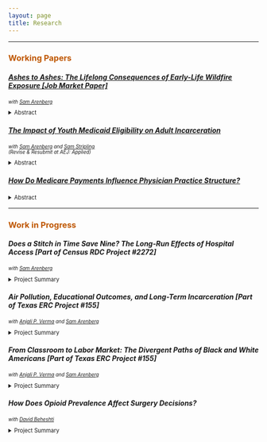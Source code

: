 ```yaml
---
layout: page
title: Research
---
```


<hr>

<h3 style="color:#bf5700;"> Working Papers </h3>

#### <a href="https://sethneller.github.io/papers/neller_jmp_ashes_to_ashes.pdf"> *Ashes to Ashes: The Lifelong Consequences of Early-Life Wildfire Exposure [Job Market Paper]*</a> <br/>
 <p style="font-size:70%;"><i> with <a href="https://samuelarenberg.com/">Sam Arenberg</a> </i></p>

<details>
 <summary style="font-size:80%;"> Abstract </summary>
      <p align="justify" style="font-size:80%;"> This paper assesses the impact of in utero and early-childhood exposure to wildfire smoke on longevity as well as economic achievement, human capital accumulation, and disability in mid-to-late adulthood. To identify areas that were exposed to wildfire pollution, we leverage mid-20th century (1930-1969) California wildfires and smoke dispersion modeling. We then combine these wildfire pollution data with comprehensive, restricted-use administrative data from the Social Security Administration and Census Bureau.  These linked data allow us to measure childhood wildfire smoke exposure for four decades of birth cohorts and to observe a rich set of later-life outcomes. Using these data, we exploit plausibly exogenous variation in smoke exposure--which is a function of fire timing and size as well as wind direction and speed--to identify long-run effects. We find that moving from the 25th to 75th percentile of early-life wildfire smoke exposure results in 1.7 additional deaths before age 55 per 1,000 individuals, conditional on surviving past early childhood. Aggregating these effects across ages 30 to 80 translates to 46 life years lost per 1,000 persons. We further find that smoke exposure results in unfavorable changes to a wide range of later-life outcomes across economic achievement, educational attainment, and disability measures. From these results, we estimate that each child born in California during our sample period sustained, on average, approximately $22,000 of discounted damages in lost life expectancy and lost earnings due to wildfire smoke. These findings suggest that warming temperatures, which exacerbate the duration and intensity of wildfire seasons, are already meaningfully affecting the life cycles of exposed children through increased smoke exposure.
 </p>
  </details>

#### <a href="https://sethneller.github.io/papers/Medicaid_and_incarceration.pdf">*The Impact of Youth Medicaid Eligibility on Adult Incarceration*</a> <br/>
<p style="font-size:70%;"><i> with <a href="https://samuelarenberg.com/">Sam Arenberg</a> and <a href="https://samstripling.com/">Sam Stripling</a> <br/>
 (Revise & Resubmit at AEJ: Applied) </i></p>


<details>
 <summary style="font-size:80%;"> Abstract </summary>
    <p align="justify" style="font-size:80%;"> This paper identifies an important spillover associated with public health insurance: reduced incarceration. In 1990, Congress passed legislation that  increased Medicaid eligibility for individuals born after September 30, 1983. We show that Black children born just after the cutoff are 5 percent less likely to be incarcerated by age 28, driven primarily by a decrease in incarcerations connected to financially motivated offenses. Children of other races, who experienced almost no gain in Medicaid coverage as a result of the policy, demonstrate no such declines. We find that reduced incarceration in adulthood substantially offsets the initial costs of expanding eligibility. </p>
</details>


#### <a href="https://sethneller.github.io/papers/Practice_structure.pdf">*How Do Medicare Payments Influence Physician Practice Structure?*</a> 

<details>
 <summary style="font-size:80%;"> Abstract </summary>
    <p align="justify" style="font-size:80%;"> This paper exploits spatial discontinuities in Medicare payment rates to estimate the effect of reimbursements on primary care physicians’ choice of organizational structure. I find that a 1 percent increase in Medicare reimbursement leads to a 1.7 to 2.2 percentage point increase in primary care doctors who practice with a small group (defined as 25 providers or fewer). This effect is driven by changes in the tails of the practice size distribution: a 1.8 percentage point increase in physicians who are affiliated with the smallest (1- or 2-provider) practice groups with a corresponding decrease in physicians joining very large practices (≥ 150 providers). I do not, however, detect any evidence of physician sorting or bunching around the boundary in response to differential payment, supporting the underlying assumptions of my regression discontinuity design. Accordingly, my findings suggest that Medicare pricing may be a factor in the trend of consolidation in the physician and clinical services market. </p>
</details>

***
<h3 style="color:#bf5700;"> Work in Progress </h3>

#### *Does a Stitch in Time Save Nine? The Long-Run Effects of Hospital Access [Part of Census RDC Project #2272]* <br/>
<p style="font-size:70%;"><i> with <a href="https://samuelarenberg.com/">Sam Arenberg</a> </i></p>

<details>
 <summary style="font-size:80%;"> Project Summary </summary>
     <p align="justify" style="font-size:80%;"> This project will study the long-term impacts of childhood hospital access on health, human capital, and economic outcomes in adulthood. To do so, we will leverage variation in childhood hospital access from the Hill-Burton hospital construction program, linked to administrative birth and death records as well as outcomes in the restricted-use Decennial Census and American Community Surveys. Because the Hill-Burton program disproportionately increased hospitals in predominately Black areas, we examine whether these expanded medical resources closed gaps in outcomes among Black Americans. </p>
  </details>
  
#### *Air Pollution, Educational Outcomes, and Long-Term Incarceration [Part of Texas ERC Project #155]* <br/>
<p style="font-size:70%;"><i> with <a href="https://anjalipverma.github.io/">Anjali P. Verma</a> and <a href="https://samuelarenberg.com/">Sam Arenberg</a> </i></p>

<details>
 <summary style="font-size:80%;"> Project Summary </summary>
     <p align="justify" style="font-size:80%;"> There is now substantial evidence that air pollution negatively impacts student outcomes. However, less is known about the mechanisms, critical periods, and potential long-term consequences of pollution exposure in later childhood and early adolescence. This project will utilize rich longitudinal data from the Texas Educational Research Center on student outcomes and school characteristics, linked with later-life incarceration data to better understand the impacts of air pollution and its later-life outcomes. </p>
  </details>
  
#### *From Classroom to Labor Market: The Divergent Paths of Black and White Americans [Part of Texas ERC Project #155]* <br/>
<p style="font-size:70%;"><i> with <a href="https://anjalipverma.github.io/">Anjali P. Verma</a> and <a href="https://samuelarenberg.com/">Sam Arenberg</a> </i></p>

<details>
 <summary style="font-size:80%;"> Project Summary </summary>
     <p align="justify" style="font-size:80%;"> This project studies test-score and income gaps between Black and white Americans. We investigate these gaps using longitudinal administrative education and earnings records from the Texas Education Resource Center, focusing on a panel of children from recent cohorts (1986-91) who are observed continuously from 3rd grade through age 30. Our headline finding is that Black students performing at the 80th percentile of test scores have earnings in early adulthood similar to white students performing at the 20th percentile of test scores. We also find stark differences in the persistence of relative performance. Black students with low test scores are very likely to have low earnings, while white students with low test scores demonstrate much more upward mobility. Conversely, Black students with high test scores demonstrate a greater degree downward mobility than white students with high test scores. Ongoing work decomposes the gaps into differences in high school graduation, college enrollment, major choice, industry, and location. Our findings, although descriptive, appear inconsistent with a popular narrative that closing test-score gaps between Black and white Americans would substantially reduce the gaps that appear at later ages in labor market outcomes.
 </p>
  </details>
  
#### *How Does Opioid Prevalence Affect Surgery Decisions?* <br/>
<p style="font-size:70%;"><i> with <a href="https://sites.google.com/view/davidbeheshti">David Beheshti</a> </i></p>

<details>
 <summary style="font-size:80%;"> Project Summary </summary>
     <p align="justify" style="font-size:80%;"> This paper studies how the prevalence of opioids affects joint physician-patient decisions over medical procedures. Following Alpert et al. (2019), we utilize variation in OxyContin exposure due to state policies that affected OxyContin's marketing and market entry. Preliminary results suggest that higher availability of opioids led to a substantial increase in the number of discretionary surgical discharges (e.g., knee replacements, hip replacements, and back surgeries), but did not meaningfully affect discharges for non-discretionary surgical procedures or medical discharges. </p>
  </details>


  

